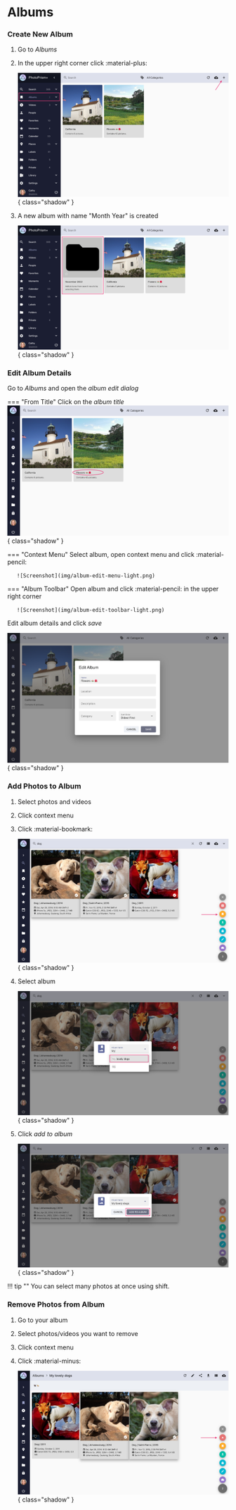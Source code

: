 # Albums #
### Create New Album ###

1. Go to *Albums*
2. In the upper right corner click :material-plus:

    ![Screenshot](img/create-album-light.png){ class="shadow" }
    
3. A new album with name "Month Year" is created

    ![Screenshot](img/album-name-1-light.png){ class="shadow" }

### Edit Album Details ###
Go to *Albums* and open the *album edit dialog*
  
=== "From Title"
      Click on the *album title*
      ![Screenshot](img/album-edit-title-light.png){ class="shadow" }
   
=== "Context Menu"
      Select album, open context menu and click :material-pencil:
    
       ![Screenshot](img/album-edit-menu-light.png)
   
=== "Album Toolbar"
       Open album and click :material-pencil: in the upper right corner
    
       ![Screenshot](img/album-edit-toolbar-light.png)

Edit album details and click *save*

![Screenshot](img/album-edit-light.png){ class="shadow" }
    

### Add Photos to Album ###

1. Select photos and videos
2. Click context menu
3. Click :material-bookmark:

    ![Screenshot](img/add-photo-album-1-light.png){ class="shadow" }
    
4. Select album

    ![Screenshot](img/add-photo-album-2-light.png){ class="shadow" }
    
5. Click *add to album*

    ![Screenshot](img/add-photo-album-3-light.png){ class="shadow" }

!!! tip ""
    You can select many photos at once using shift.

### Remove Photos from Album ###

1. Go to your album
3. Select photos/videos you want to remove
4. Click context menu
5. Click :material-minus:

    ![Screenshot](img/remove-from-album-1-light.png){ class="shadow" }


